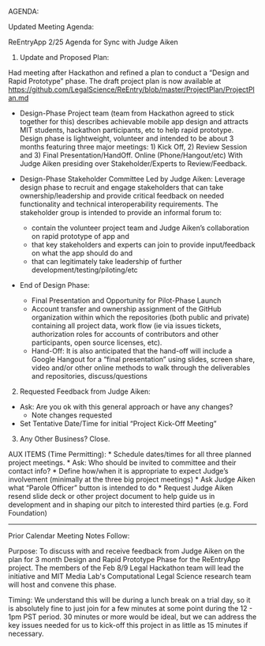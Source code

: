

AGENDA:

Updated Meeting Agenda: 

ReEntryApp 2/25 Agenda for Sync with Judge Aiken


1. Update and Proposed Plan: 

Had meeting after Hackathon and refined a plan to conduct a “Design and Rapid Prototype” phase.  The draft project plan is now available at https://github.com/LegalScience/ReEntry/blob/master/ProjectPlan/ProjectPlan.md 

   * Design-Phase Project team (team from Hackathon agreed to stick together for this) describes achievable mobile app design and attracts MIT students, hackathon participants, etc to help rapid prototype.  Design phase is lightweight, volunteer and intended to be about 3 months featuring three major meetings: 1) Kick Off, 2) Review Session and 3) Final Presentation/HandOff.  Online (Phone/Hangout/etc) With Judge Aiken presiding  over Stakeholder/Experts to Review/Feedback.

   * Design-Phase Stakeholder Committee Led by Judge Aiken:  Leverage design phase to recruit and engage stakeholders that can take ownership/leadership and provide critical feedback on needed functionality and technical interoperability requirements. The stakeholder group is intended to provide an informal forum to: 

        - contain the volunteer project team and Judge Aiken’s collaboration on rapid prototype of app and 
        - that key stakeholders and experts can join to provide input/feedback on what the app should do and 
        - that can legitimately take leadership of further development/testing/piloting/etc 

  * End of Design Phase: 
      - Final Presentation and Opportunity for Pilot-Phase Launch
      - Account transfer and ownership assignment of the GitHub organization within which the repositories (both public and private) containing all project data, work flow (ie via issues tickets, authorization roles for accounts of contributors and other participants, open source licenses, etc). 
      - Hand-Off: It is also anticipated that the hand-off will include a Google Hangout for a “final presentation” using slides, screen share, video and/or other online methods to walk through the deliverables and repositories, discuss/questions

2. Requested Feedback from Judge Aiken:
  
 * Ask: Are you ok with this general approach or have any changes?
      - Note changes requested
* Set Tentative Date/Time for initial “Project Kick-Off Meeting” 

3. Any Other Business?  Close.


AUX ITEMS (Time Permitting):
      * Schedule dates/times for all three planned project meetings.
      * Ask: Who should be invited to committee and their contact info?
      * Define how/when it is appropriate to expect Judge’s involvement (minimally at the three big project meetings)
      * Ask Judge Aiken what “Parole Officer” button is intended to do
      * Request Judge Aiken resend slide deck or other project document to help guide us in development and in shaping our pitch to interested third parties (e.g. Ford Foundation)


--------------------
Prior Calendar Meeting Notes Follow:

Purpose: To discuss with and receive feedback from Judge Aiken on the plan for 3 month Design and Rapid Prototype Phase for the ReEntryApp project. The members of the Feb 8/9 Legal Hackathon team will lead the initiative and  MIT Media Lab's Computational Legal Science research team will host and convene this phase.  

Timing: We understand this will be during a lunch break on a trial day, so it is absolutely fine to just join for a few minutes at some point during the 12 - 1pm PST period.  30 minutes or more would be ideal, but we can address the key issues needed for us to kick-off this project in as little as 15 minutes if necessary.
